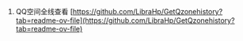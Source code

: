1. QQ空间全线查看
[https://github.com/LibraHp/GetQzonehistory?tab=readme-ov-file](https://github.com/LibraHp/GetQzonehistory?tab=readme-ov-file)
